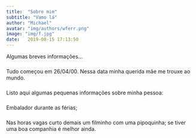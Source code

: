 ```yaml
---
title:  "Sobre mim"
subtitle: "Vamo lá"
author: "Michael"
avatar: "img/authors/wferr.png"
image: "img/f.jpg"
date:   2019-08-15 17:13:50
---
```


 Algumas breves informações...
###
Tudo começou em 26/04/00. Nessa data minha querida mãe me trouxe ao mundo.
###
Listo aqui algumas pequenas informações sobre minha pessoa:
###
Embalador durante as férias;
###
Nas horas vagas curto demais um filminho com uma pipoquinha; se tiver uma boa companhia é melhor ainda.



